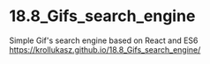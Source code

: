 # 18.8_Gifs_search_engine

Simple Gif's search engine based on React and ES6
https://krollukasz.github.io/18.8_Gifs_search_engine/
